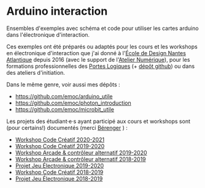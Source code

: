 # Arduino interaction

Ensembles d'exemples avec schéma et code pour utiliser les cartes arduino dans l'électronique d'interaction.

Ces exemples ont été préparés ou adaptés pour les cours et les workshops en électronique d'interaction que j'ai donné à l'[École de Design Nantes Atlantique](https://lecolededesign.com/fr) depuis 2016 (avec le support de l'[Atelier Numérique](https://github.com/AtelierNum)), pour les formations professionnelles des [Portes Logiques](https://www.lesporteslogiques.net/) (+ [dépôt github](https://github.com/lesporteslogiques/)) ou dans des ateliers d'initiation.

Dans le même genre, voir aussi mes dépôts :
  * https://github.com/emoc/arduino_utile
  * https://github.com/emoc/photon_introduction
  * https://github.com/emoc/microbit_utile

Les projets des étudiant·e·s ayant participé aux cours et workshops sont (pour certains!) documentés (merci [Bérenger](https://github.com/b2renger) ) :
  * [Workshop Code Créatif 2020-2021](https://github.com/AtelierNum/workshop_code_creatif_2021)
  * [Workshop Code Créatif 2019-2020](https://github.com/AtelierNum/workshop_code_creatif_1920)
  * [Workshop Arcade & contrôleur alternatif 2019-2020](https://github.com/AtelierNum/workshop_alt_ctrl_1920)
  * [Workshop Arcade & contrôleur alternatif 2018-2019](https://github.com/AtelierNum/workshop_alt_ctrl_1819)
  * [Projet Jeu Électronique 2019-2020](https://github.com/AtelierNum/projet_jeu_electronique_1920) 
  * [Workshop Code Créatif 2018-2019](https://github.com/AtelierNum/workshop_code_creatif_1819)
  * [Projet Jeu Électronique 2018-2019](https://github.com/AtelierNum/projet_jeu_electronique_1819)





